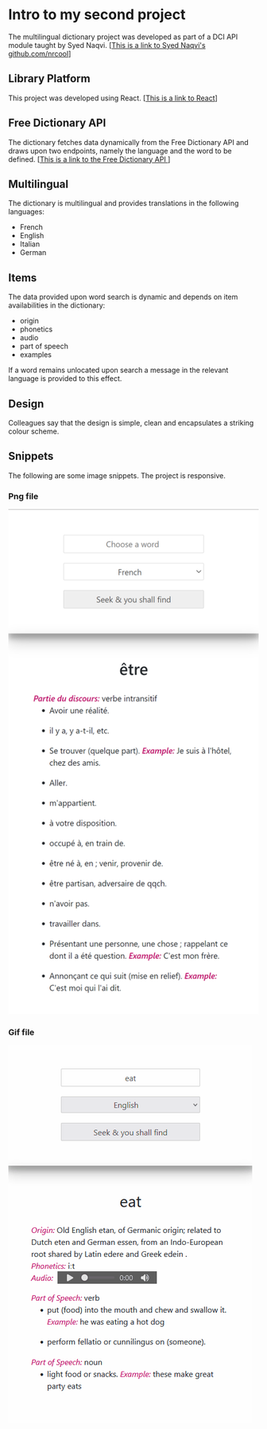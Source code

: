 # Intro to my second project

The multilingual dictionary project was developed as part of a DCI API module taught by Syed Naqvi. [[This is a link to Syed Naqvi's github.com/nrcool](https://github.com/nrcool)] 

## Library Platform

This project was developed using React. [[This is a link to React](https://reactjs.org/)]

## Free Dictionary API
The dictionary fetches data dynamically from the Free Dictionary API and draws upon two endpoints, namely the language and the word to be defined. [[This is a link to the Free Dictionary API ](https://dictionaryapi.dev/)]

## Multilingual

The dictionary is multilingual and provides translations in the following languages:

- French 
- English
- Italian
- German

## Items

The data provided upon word search is dynamic and depends on item availabilities in the dictionary: 

- origin
- phonetics
- audio
- part of speech
- examples

If a word remains unlocated upon search a message in the relevant language is provided to this effect.  

## Design

Colleagues say that the design is simple, clean and encapsulates a striking colour scheme. 

## Snippets

The following are some image snippets. The project is responsive.

### Png file

![image info](./src/images/dc1.png)

### Gif file

![image info](./src/images/Animation.gif)













